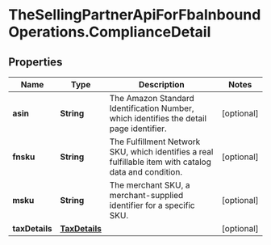 # TheSellingPartnerApiForFbaInboundOperations.ComplianceDetail

## Properties

Name | Type | Description | Notes
------------ | ------------- | ------------- | -------------
**asin** | **String** | The Amazon Standard Identification Number, which identifies the detail page identifier. | [optional] 
**fnsku** | **String** | The Fulfillment Network SKU, which identifies a real fulfillable item with catalog data and condition. | [optional] 
**msku** | **String** | The merchant SKU, a merchant-supplied identifier for a specific SKU. | [optional] 
**taxDetails** | [**TaxDetails**](TaxDetails.md) |  | [optional] 


